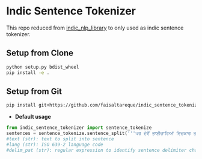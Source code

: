 # Indic Sentence Tokenizer

This repo reduced from [indic_nlp_library](https://github.com/anoopkunchukuttan/indic_nlp_library) to only used as indic sentence tokenizer.
  

## Setup from Clone
```bash
python setup.py bdist_wheel
pip install -e .
```

## Setup from Git
```bash
pip install git+https://github.com/faisaltareque/indic_sentence_tokenizer
```


* **Default usage**


```python
from indic_sentence_tokenizer import sentence_tokenize
sentences = sentence_tokenize.sentence_split('''ਪਰ ਦੋਵੇਂ ਭਾਈਚਾਰਿਆਂ ਵਿਚਕਾਰ ਤਰੇੜ ਪਹਿਲਾਂ ਤੋਂ ਜ਼ਿਆਦਾ ਗਹਿਰੀ ਹੁੰਦੀ ਦਿਖ ਰਹੀ ਹੈ, ਜਿਸ ਦੇ ਪਿੱਛੇ ਰੋਜ਼-ਰੋਜ਼ ਉਛਾਲੇ ਜਾਣ ਵਾਲੇ ਅਜਿਹੇ ਮੁੱਦੇ ਹਨ ਜਿਨ੍ਹਾਂ ਦਾ ਸਿੱਧਾ ਸਬੰਧ ਦੇਸ਼ ਦੇ ਮੁਸਲਮਾਨਾਂ ਨਾਲ ਹੈ। ਇੱਥੇ ਅਸੀਂ ਉਨ੍ਹਾਂ ਮੁੱਦਿਆਂ 'ਤੇ ਨਜ਼ਰ ਮਾਰ ਰਹੇ ਹਾਂ ਜੋ ਦਰਾੜ ਨੂੰ ਭਰਨ ਦੀ ਜਗ੍ਹਾ ਉਸ ਨੂੰ ਹੋਰ ਗਹਿਰਾ ਕਰਦੇ ਜਾ ਰਹੇ ਹਨ। ਅਜਿਹਾ ਨਹੀਂ ਹੈ ਕਿ ਇਹ ਸਾਰੇ ਬਿਆਨ ਕੇਵਲ ਸਿਆਸੀ ਤਬਕੇ ਤੋਂ ਆ ਰਹੇ ਹਨ, ਬਲਕਿ ਸਮਾਜ ਦੇ ਹਰ ਹਿੱਸੇ ਵਿੱਚੋਂ ਆ ਰਹੇ ਹਨ। ਸੋਸ਼ਲ ਮੀਡੀਆ 'ਤੇ, ਪਾਰਟੀਆਂ ਦੇ ਬੁਲਾਰਿਆਂ ਤੋਂ ਲੈ ਕੇ ਵੱਟਸਐਪ ਗਰੁੱਪ ਦੇ ਰਿਸ਼ਤੇਦਾਰਾਂ ਵਿਚਕਾਰ ਹਿੰਦੂ-ਮੁਸਲਮਾਨ ਤਕਰਾਰ ਨਾਲ ਜੁੜੇ ਮੁੱਦਿਆਂ 'ਤੇ ਬਹਿਸ ਅਤੇ ਵਿਵਾਦ ਲਗਾਤਾਰ ਜਾਰੀ ਹੈ। ਕਦੇ ਧਰਮ-ਸੰਸਦ ਦੇ ਨਾਮ 'ਤੇ, ਤਾਂ ਕਦੇ ਭੜਕਾਊ ਭਾਸ਼ਣ ਦੇ ਕੇ, ਕਦੇ ਮਾਸ ਦੀਆਂ ਦੁਕਾਨਾਂ ਨੂੰ ਲੈ ਕੇ, ਕਦੇ ਪਾਰਕ-ਮਾਲ ਵਿੱਚ ਨਮਾਜ਼ ਪੜ੍ਹਨ ਨੂੰ ਲੈ ਕੇ।''', lang='pa', delim_pat='auto')
#text (str): text to split into sentence
#lang (str): ISO 639-2 language code
#delim_pat (str): regular expression to identify sentence delimiter characters. If set to 'auto', the delimiter pattern is chosen automatically based on the language and text.
```
